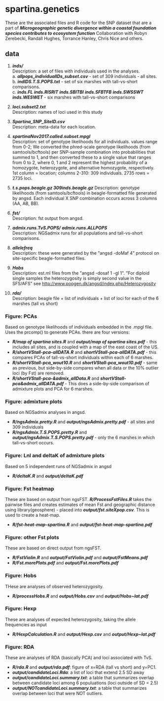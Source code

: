 # spartina.genetics

These are the associated files and R code for the SNP dataset that are a part of ***Microgeographic genetic divergence within a coastal foundation species contributes to ecosystem function*** Collaboration with Robyn Zerebecki, Randall Hughes, Torrance Hanley, Chris Nice and others.

## data

1) ***inds/***  
Description: a set of files with individuals used in the analyses.  
a. ***allpops_individualIDs_subset.csv*** - set of 309 individuals - all sites.  
b. ***indIDS.T.S.POPS.txt*** - set of six marshes with tall-vs-short comparisons.  
c. ***inds.FL*** ***inds.RISRIT*** ***inds.SBITBI*** ***inds.SFBTFB*** ***inds.SWSSWT*** ***inds.WESWET*** - six marshes with tall-vs-short comparisons  

2) ***loci.subset2.txt***  
Description: names of loci used in this study  

3) ***Spartina_SNP_SiteID.csv***  
Description: meta-data for each location.  

4) ***spartinaNov2017.called.subset.mpgl***  
Description: set of genotype likelihoods for all individuals. values range from 0-2; We converted the phred-scale genotype likelihoods (from samtools/bcftools) per SNP-sample combination into probabilities that summed to 1, and then converted these to a single value that ranges from 0 to 2, where 0, 1 and 2 represent the highest probability of a homozygote, heterozygote, and alternative homozygote, respectively. 1st column = location; columns 2-310: 309 individuals. 2735 rows = 2735 loci. 

5) ***t.s.pops.beagle.gz 309inds.beagle.gz***
Description: genotype likelihoods (from samtools/bcftools) in beagle-formatted file generated by angsd. Each individual X SNP combination occurs across 3 columns (AA, AB, BB).

6) ***fst/***  
Description: fst output from angsd.  

7) ***admix.runs.TvS.POPS/*** ***admix.runs.ALLPOPS***  
Description: NGSadmix runs for all populations and tall-vs-short comparisons.

8) ***allelefreq***  
Description: these were generated by the "angsd -doMaf 4" protocol on site-specific beagle-formatted files.  

9) ***Hobs***  
Description: est.ml files from the "angsd -dosaf 1 -gl 1". "For diploid single samples the heterozygosity is simply second value in the SFS/AFS" see http://www.popgen.dk/angsd/index.php/Heterozygosity  

10) ***rda/***  
Description: beagle file + list of individuals + list of loci for each of the 6 marshes (tall vs short)  

### Figure: PCAs  
Based on genotype likelihoods of individuals embedded in the .mpgl file.  Uses the prcomp() to generate PCAs. there are four versions:  
* ***R/map of spartina sites.R*** and ***output/map of spartina sites.pdf*** - this includes all sites, and is coupled with a map of the east coast of the US.  
* ***R/shortVStall-pca-allDATA.R*** and ***shortVStall-pca-allDATA.pdf*** - this compares PCAs of tall-vs-short individuals within each of 6 marshes.     
* ***R/shortVStall-pca_wout10.R*** and ***shortVStall-pca_wout10.pdf*** - same as previous, but side-by-side compares when all data or the 10% outlier loci (by Fst) are removed.  
* ***R/shortVStall-pca-&admix_allData.R*** and ***shortVStall-pca&admix_allDATA.pdf*** - This does a side-by-side comparison of admixture plots and PCA for 6 marshes.    

### Figure: admixture plots  
Based on NGSadmix analyses in angsd.  
* ***R/ngsAdmix.pretty.R*** and ***output/ngsAdmix.pretty.pdf***  - all sites and 309 individuals  
* ***R/ngsAdmix.T.S.POPS.pretty.R*** and ***output/ngsAdmix.T.S.POPS.pretty.pdf*** - only the 6 marshes in which tall-vs-short occurs.   

### Figure: Lnl and deltaK of admixture plots  
Based on 5 independent runs of NGSadmix in angsd  
* ***R/deltaK.R*** and ***output/deltaK.pdf***  

### Figure: Fst heatmap
These are based on output from ngsFST. ***R/ProcessFstFiles.R*** takes the pairwise files and creates estimates of mean Fst and geographic distance using library(geosphere) - placed into ***output/fst.siteXpop.csv***. This is used to create a heat-map.  
* ***R/fst-heat-map-spartina.R*** and ***output/fst-heat-map-spartina.pdf***  

### Figure: other Fst plots  
These are based on direct output from ngsFST.  
* ***R/FstViolin.R*** and ***output/FstViolin.pdf*** and ***output/FstMeans.pdf***  
* ***R/Fst.morePlots.pdf*** and ***output/Fst.morePlots.pdf***  

### Figure: Hobs  
THese are analyses of observed heterozygosity.  
* ***R/processHobs.R*** and ***output/Hobs.csv*** and ***output/Hobs~lat.pdf***  

### Figure: Hexp  
These are analyses of expected heterozygosity, taking the allele frequencies as input    
* ***R/HexpCalculation.R*** and ***output/Hexp.csv*** and ***output/Hexp~lat.pdf***  

### Figure: RDA  
These are analyses of RDA (basically PCA) and loci associated with TvS.  
* ***R/rda.R*** and ***output/rda.pdf***: figure of x=RDA (tall vs short) and y=PC1.  
* ***output/candidateLoci.Rda***: a list of loci that extend 2.5 SD away  
* ***output/candidateLoci.summary.txt***: a table that summarizes overlap between candidate loci among 6 populuations (loci outside of SD = 2.5)  
* ***output/NOTcandidateLoci.summary.txt***: a table that summarizes overlap between loci that were NOT outliers.  


